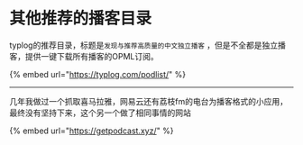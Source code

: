 # 其他推荐的播客目录

typlog的推荐目录，标题是`发现与推荐高质量的中文独立播客` ，但是不全都是独立播客，提供一键下载所有播客的OPML订阅。

{% embed url="https://typlog.com/podlist/" %}

-----

几年我做过一个抓取喜马拉雅，网易云还有荔枝fm的电台为播客格式的小应用，最终没有坚持下来，这个另一个做了相同事情的网站

{% embed url="https://getpodcast.xyz/" %}









